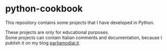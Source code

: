 # python-cookbook

This repository contains some projects that I have developed in Python.

These projects are only for educational purposes.<br>
Some projects can contain Italian comments and documentation, because I publish it on my blog [parliamodiai.it](https://parliamodiai.it).
